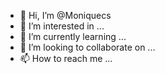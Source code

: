 - 👋 Hi, I’m @Moniquecs
- 👀 I’m interested in ...
- 🌱 I’m currently learning ...
- 💞️ I’m looking to collaborate on ...
- 📫 How to reach me ...

<!---
Moniquecs/Moniquecs is a ✨ special ✨ repository because its `README.md` (this file) appears on your GitHub profile.
You can click the Preview link to take a look at your changes.
--->
